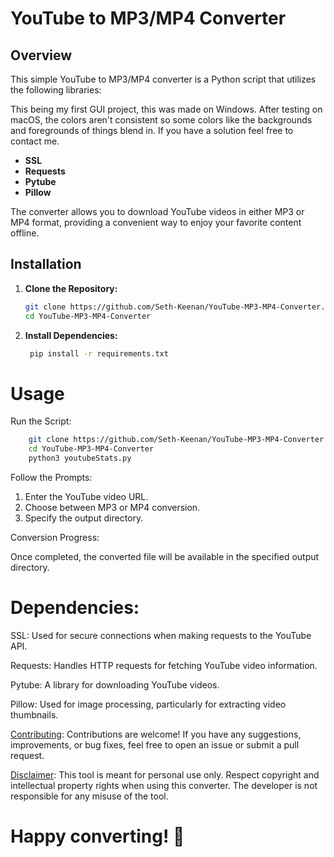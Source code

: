 # YouTube to MP3/MP4 Converter

## Overview

This simple YouTube to MP3/MP4 converter is a Python script that utilizes the following libraries:
	
This being my first GUI project, this was made on Windows.
After testing on macOS, the colors aren't consistent so some colors like the backgrounds and foregrounds of things blend in.
If you have a solution feel free to contact me.

- **SSL**
- **Requests**
- **Pytube**
- **Pillow**

The converter allows you to download YouTube videos in either MP3 or MP4 format, providing a convenient way to enjoy your favorite content offline.

## Installation

1. **Clone the Repository:**
   ```bash
   git clone https://github.com/Seth-Keenan/YouTube-MP3-MP4-Converter.git
   cd YouTube-MP3-MP4-Converter
   ```

2. **Install Dependencies:**
   ```bash
    pip install -r requirements.txt
   ```

# Usage
Run the Script:
  ```bash
      git clone https://github.com/Seth-Keenan/YouTube-MP3-MP4-Converter.git
      cd YouTube-MP3-MP4-Converter
      python3 youtubeStats.py
  ```
Follow the Prompts:

1. Enter the YouTube video URL.
2. Choose between MP3 or MP4 conversion.
3. Specify the output directory.

Conversion Progress:

Once completed, the converted file will be available in the specified output directory.

# Dependencies:
SSL: Used for secure connections when making requests to the YouTube API.

Requests: Handles HTTP requests for fetching YouTube video information.

Pytube: A library for downloading YouTube videos.

Pillow: Used for image processing, particularly for extracting video thumbnails.

<ins>Contributing</ins>:
Contributions are welcome! If you have any suggestions, improvements, or bug fixes, feel free to open an issue or submit a pull request.

<ins>Disclaimer</ins>:
This tool is meant for personal use only. Respect copyright and intellectual property rights when using this converter. The developer is not responsible for any misuse of the tool.

# Happy converting! 🎉
